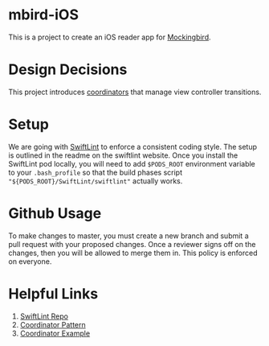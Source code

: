 # mbird-iOS
This is a project to create an iOS reader app for [Mockingbird](http://www.mbird.com).

# Design Decisions
This project introduces [coordinators](http://khanlou.com/2015/01/the-coordinator/) that manage view controller transitions.

# Setup
We are going with [SwiftLint](https://github.com/realm/SwiftLint) to enforce a consistent coding style. The setup is outlined in the readme on the swiftlint website. Once you install the SwiftLint pod locally, you will need to add `$PODS_ROOT` environment variable to your `.bash_profile` so that the build phases script `"${PODS_ROOT}/SwiftLint/swiftlint"` actually works.

# Github Usage
To make changes to master, you must create a new branch and submit a pull request with your proposed changes. Once a reviewer signs off on the changes, then you will be allowed to merge them in. This policy is enforced on everyone.

# Helpful Links
1. [SwiftLint Repo](https://github.com/realm/SwiftLint)
1. [Coordinator Pattern](http://khanlou.com/2015/01/the-coordinator/)
1. [Coordinator Example](https://will.townsend.io/2016/an-ios-coordinator-pattern)
